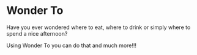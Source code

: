 # Wonder To

Have you ever wondered where to eat, where to drink or simply where to spend a nice afternoon?

Using Wonder To you can do that and much more!!!
